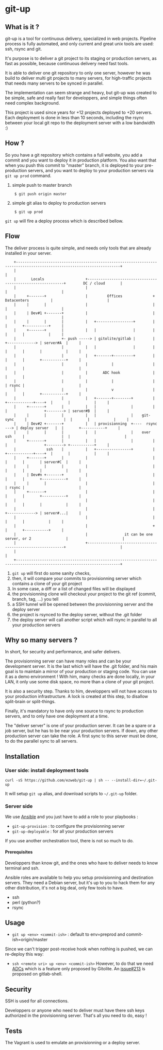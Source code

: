 git-up
======

What is it ?
------------

git-up is a tool for continuous delivery, specialized in web projects. Pipeline process is fully automated, and only current and great unix tools are used: ssh, rsync and git.

It's purpose is to deliver a git project to its staging or production servers, as fast as possible, because continuous delivery need fast tools.

It is able to deliver one git repository to only one server, however he was build to deliver multi git projects to many servers, for high-traffic projects that needs many servers to be synced in parallel.

The implementation can seem strange and heavy, but git-up was created to be simple, safe and really fast for developpers, and simple things often need complex background.

This project is used since years for +12 projects deployed to +20 servers. Each deployment is done in less than 10 seconds, including the rsync between your local git repo to the deployment server with a low bandwidth :)


How ?
-----

So you have a git repository which contains a full website, you add a commit and you want to deploy it in production platform. You also want that when you push this commit to "master" branch, it is deployed to your pre-production servers, and you want to deploy to your production servers via `git up prod` command.

1. simple push to master branch

        $ git push origin master

2. simple git alias to deploy to production servers

        $ git up prod

`git up` will fire a deploy process which is described bellow.


Flow
----

The deliver process is quite simple, and needs only tools that are already installed in your server.


        +----------------------------------------------------------------------------------------------------------------------+
        |                                                                                                                      |
        |       Locals                   +-----------------------------------------------------------+        DC / cloud       |
        |                                |                                                           |                         |
        |     +-------+                  |         Offices              +       Datacenters          |                         |
        |     |       |                  |                              |                            |                         |
        |     | Dev#1 +-------+          |                              |                            |                         |
        |     |       |       |          |   +-----------------+        |                            |       +-----------+     |
        |     +-------+       |          |   |                 |        |                            |       |           |     |
        |                     +- push -----> | gitolite/gitlab |        |                    +-------------> | server#A  |     |
        |                     |          |   |                 |        |                    |       |       |           |     |
        |                     |          |   +-------+---------+        |                    |       |       +-----------+     |
		|                     |          |           |                  |                    |       |                         | 
		|                     |          |       ADC hook               |                    |       |                         | 
        |                     |          |           |                  |                    | rsync |                         |
        |                     |          |           v                  |                    |       |       +-----------+     |
        |                     |          |   +-------+--------+         |       +------------+----+  |       |           |     |
        |     +-------+       |          |   |                |         |       |                 +--------> | server#B  |     |
        |     |       |       |          |   |                |    git-sync     |                 |  |       |           |     |
        |     | Dev#2 +-------+          |   | provisionning  +----  rsync ---> | deploy server   |  |       +-----------+     |
        |     |       |       |          |   |                |    over ssh     |                 |  |                         |
        |     +-------+       |          |   |                |         |       |                 +--------> +-----------+     |
        |              ssh    |          |   +----------------+         |       +------------+----+  |       |           |     |
        |     +-------+       |          |                              |                    |       |       | server#C  |     |
        |     |       |       |          |                              |                    |       |       |           |     |
        |     | Dev#n +-------+          |                              |                    |       |       +-----------+     |
        |     |       |                  |                              |                    | rsync |                         |
        |     +-------+                  |                              |                    |       |       +-----------+     |
        |                                |                              |                    |       |       |           |     |
        |                                |                              |                    +-------------> | server#...|     |
        |                                |                              |                            |       |           |     |
        |                                |                              +                            |       +-----------+     |
        |                                |                 it can be one server, or 2                |                         |
        |                                +-----------------------------------------------------------+                         |
        |                                                                                                                      |
        +----------------------------------------------------------------------------------------------------------------------+
                                                                                                                                

1. `git up` will first do some sanity checks, 
2. then, it will compare your commits to provisionning server which contains a clone of your git project
3. In some case, a diff or a list of changed files will be displayed
4. the provisionning clone will checkout your project to the git ref (commit, branch, tag, ...) you tell 
5. a SSH tunnel will be opened between the provisionning server and the deploy server
6. the project is rsynced to the deploy server, without the .git folder
7. the deploy server will call another script which will rsync in parallel to all your production servers





Why so many servers ?
---------------------

In short, for security and performance, and safer delivers.

The provisionning server can have many roles and can be your development server. It is the last which will have the .git folder, and his main goal is to maintain a mirror of your production or staging code. You can use it as a demo environment ! With him, many checks are done locally, in your LAN, it only use some disk space, no more than a clone of your git project.

It is also a security step. Thanks to him, developpers will not have access to your production infrastructure. A lock is created at this step, to disallow split-brain or split-things.

Finally, it's mandatory to have only one source to rsync to production servers, and to only have one deployment at a time.

The "deliver server" is one of your production server. It can be a spare or a job server, but he has to be near your production servers. If down, any other production server can take the role. A first sync to this server must be done, to do the parallel sync to all servers.



Installation
------------

### User side: install deployment tools

`curl -sS https://github.com/ezweb/git-up | sh -- --install-dir=~/.git-up`

It will setup `git up` alias, and download scripts to `~/.git-up` folder.


### Server side

We use [Ansible](http://www.ansible.com/) and you just have to add a role to your playbooks :
- `git-up-provision` : to configure the provisionning server
- `git-up-deployable` : for all your production servers

If you use another orchestration tool, there is not so much to do.

#### Prerequisites

Developpers than know git, and the ones who have to deliver needs to know terminal and ssh.

Ansible roles are available to help you setup provisionning and destination servers. They need a Debian server, but it's up to you to hack them for any other distribution, it's not a big deal, only few tools to have.

- ssh
- perl (python?)
- rsync


Usage
-----

- `git up <env> <commit-ish>` : default to env=preprod and commit-ish=origin/master

Since we can't trigger post-receive hook when nothing is pushed, we can re-deploy this way:
- `ssh <remote uri> up <env> <commit-ish>`
However, to do that we need [ADCs](http://gitolite.com/gitolite/g2/ADCs.html) which is a feature only proposed by
Gitolite. An [issue#213](https://github.com/gitlabhq/gitlab-shell/issues/213) is proposed on gitlab-shell.

Security
--------

SSH is used for all connections. 

Developpers or anyone who need to deliver must have there ssh keys authorized in the provisionning server. That's all you need to do, easy !


Tests
-----

The Vagrant is used to emulate an provisionning or a deploy server.


